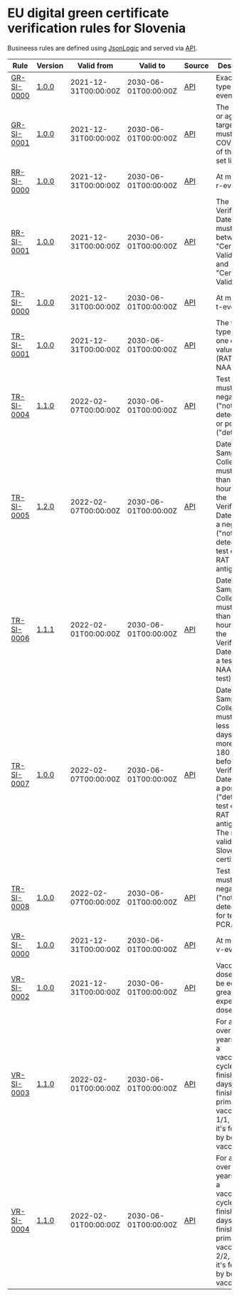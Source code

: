 # EU digital green certificate verification rules for Slovenia

Busineess rules are defined using [JsonLogic](https://jsonlogic.com) and served via [API](https://dgca-businessrule-service-test.ezdrav.si/rules/SI).

| Rule | Version | Valid from | Valid to | Source | Description |
| ---- | ------- | ---------- | -------- | ------ | ----------- |
| [GR-SI-0000](GR-SI-0000.json) | [1.0.0](GR-SI-0000_1.0.0.json) | 2021-12-31T00:00:00Z | 2030-06-01T00:00:00Z | [API](https://dgca-businessrule-service-test.ezdrav.si/rules/SI/43a52219cfb3e3de8876e7c530f50cb6c7791cdfa1ed1eb61311bc72afee98ad) | Exactly one type of event. |
| [GR-SI-0001](GR-SI-0001.json) | [1.0.0](GR-SI-0001_1.0.0.json) | 2021-12-31T00:00:00Z | 2030-06-01T00:00:00Z | [API](https://dgca-businessrule-service-test.ezdrav.si/rules/SI/1be76d02b9c146ba54808e121db3020035b9f4d27cb4eda8e65f8e0fe7ba36ca) | The "disease or agent targeted" must be COVID-19 of the value set list. |
| [RR-SI-0000](RR-SI-0000.json) | [1.0.0](RR-SI-0000_1.0.0.json) | 2021-12-31T00:00:00Z | 2030-06-01T00:00:00Z | [API](https://dgca-businessrule-service-test.ezdrav.si/rules/SI/c0ef7ea76bcaa01f7b749564313a3a3cbe7deadc3e55666b59ac861f3d10247c) | At most one r-event. |
| [RR-SI-0001](RR-SI-0001.json) | [1.0.0](RR-SI-0001_1.0.0.json) | 2021-12-31T00:00:00Z | 2030-06-01T00:00:00Z | [API](https://dgca-businessrule-service-test.ezdrav.si/rules/SI/c9526e3cc0e5eced584b8deb37c2a02f8a5f252e44ca1e51874be33a8d9bd593) | The Verification Datetime must be between "Certificate Valid From" and "Certificate Valid Until". |
| [TR-SI-0000](TR-SI-0000.json) | [1.0.0](TR-SI-0000_1.0.0.json) | 2021-12-31T00:00:00Z | 2030-06-01T00:00:00Z | [API](https://dgca-businessrule-service-test.ezdrav.si/rules/SI/abe5e3c28f0a6cb15e3c8096e11271d469b0c9b758139d504b3a8b8be45f1a59) | At most one t-event. |
| [TR-SI-0001](TR-SI-0001.json) | [1.0.0](TR-SI-0001_1.0.0.json) | 2021-12-31T00:00:00Z | 2030-06-01T00:00:00Z | [API](https://dgca-businessrule-service-test.ezdrav.si/rules/SI/47b2f19a985c726101a8d0bed24944f0980ed07e887d9764b83cd1bb224de4cf) | The test type must be one of the value set list (RAT OR NAA). |
| [TR-SI-0004](TR-SI-0004.json) | [1.1.0](TR-SI-0004_1.1.0.json) | 2022-02-07T00:00:00Z | 2030-06-01T00:00:00Z | [API](https://dgca-businessrule-service-test.ezdrav.si/rules/SI/fb7848eb28a7498892d52827a30912fbf6570560b11ee4d6f0b93c7df51513c0) | Test result must be negative ("not detected") or positive ("detected"). |
| [TR-SI-0005](TR-SI-0005.json) | [1.2.0](TR-SI-0005_1.2.0.json) | 2022-02-07T00:00:00Z | 2030-06-01T00:00:00Z | [API](https://dgca-businessrule-service-test.ezdrav.si/rules/SI/67920cc094b1e6b9cb588a8b7e9d8921ff4e912836a1dd06208b939e3314b583) | DateTime of Sample Collection must be less than 24 hours before the Verification Datetime for a negative ("not detected") test of type RAT (rapid antigen test). |
| [TR-SI-0006](TR-SI-0006.json) | [1.1.1](TR-SI-0006_1.1.1.json) | 2022-02-01T00:00:00Z | 2030-06-01T00:00:00Z | [API](https://dgca-businessrule-service-test.ezdrav.si/rules/SI/a46d2ba6a6c71ded04835f598e1cbf845d10d0f15857997a8a8fd44da95f1294) | DateTime of Sample Collection must be less than 48 hours before the Verification Datetime for a test of type NAA (PCR test). |
| [TR-SI-0007](TR-SI-0007.json) | [1.0.0](TR-SI-0007_1.0.0.json) | 2022-02-07T00:00:00Z | 2030-06-01T00:00:00Z | [API](https://dgca-businessrule-service-test.ezdrav.si/rules/SI/30248d2d2e0d13b6d162be43ae526ef35d4511b235137dc4f64bfa790f4f4ca3) | DateTime of Sample Collection must not be less than 6 days and not more than 180 days before the Verification Datetime for a positive ("detected") test of type RAT (rapid antigen test). The rule is valid only for Slovenian certificates. |
| [TR-SI-0008](TR-SI-0008.json) | [1.0.0](TR-SI-0008_1.0.0.json) | 2022-02-07T00:00:00Z | 2030-06-01T00:00:00Z | [API](https://dgca-businessrule-service-test.ezdrav.si/rules/SI/d3acb13c21f0d49fda824aa726c82668395812686d5abca2e220dcaaafa96701) | Test result must be negative ("not detected") for test type PCR. |
| [VR-SI-0000](VR-SI-0000.json) | [1.0.0](VR-SI-0000_1.0.0.json) | 2021-12-31T00:00:00Z | 2030-06-01T00:00:00Z | [API](https://dgca-businessrule-service-test.ezdrav.si/rules/SI/b4c7ebd877579fec271fcb65b4db40a7eeb7e613b889d882f5480da157c5837a) | At most one v-event. |
| [VR-SI-0002](VR-SI-0002.json) | [1.0.0](VR-SI-0002_1.0.0.json) | 2021-12-31T00:00:00Z | 2030-06-01T00:00:00Z | [API](https://dgca-businessrule-service-test.ezdrav.si/rules/SI/f524f5a3fb5b6f731917e9b2c0a5766b17e2c06acda5c768c2d99f506cb94c3c) | Vaccination doses must be equal or greater than expected doses. |
| [VR-SI-0003](VR-SI-0003.json) | [1.1.0](VR-SI-0003_1.1.0.json) | 2022-02-01T00:00:00Z | 2030-06-01T00:00:00Z | [API](https://dgca-businessrule-service-test.ezdrav.si/rules/SI/61644d230c3f87cb0e4bf393754194280f4f0e524313dd896bc054e011bc082c) | For a person over 18 years of age, a vaccination cycle is finished 270 days after a finished primary vaccination 1/1, unless it's followed by booster vaccinations. |
| [VR-SI-0004](VR-SI-0004.json) | [1.1.0](VR-SI-0004_1.1.0.json) | 2022-02-01T00:00:00Z | 2030-06-01T00:00:00Z | [API](https://dgca-businessrule-service-test.ezdrav.si/rules/SI/4bf8b467e45716a1c318e7ab2005e86b878dd4ae5d578c45d0a463281724ceb3) | For a person over 18 years of age, a vaccination cycle is finished 270 days after a finished primary vaccination 2/2, unless it's followed by booster vaccinations. |
